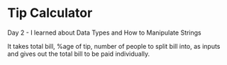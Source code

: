 # Tip Calculator

Day 2 - I learned about Data Types and How to Manipulate Strings

It takes total bill, %age of tip, number of people to split bill into, as inputs and gives out the total bill to be paid individually.
